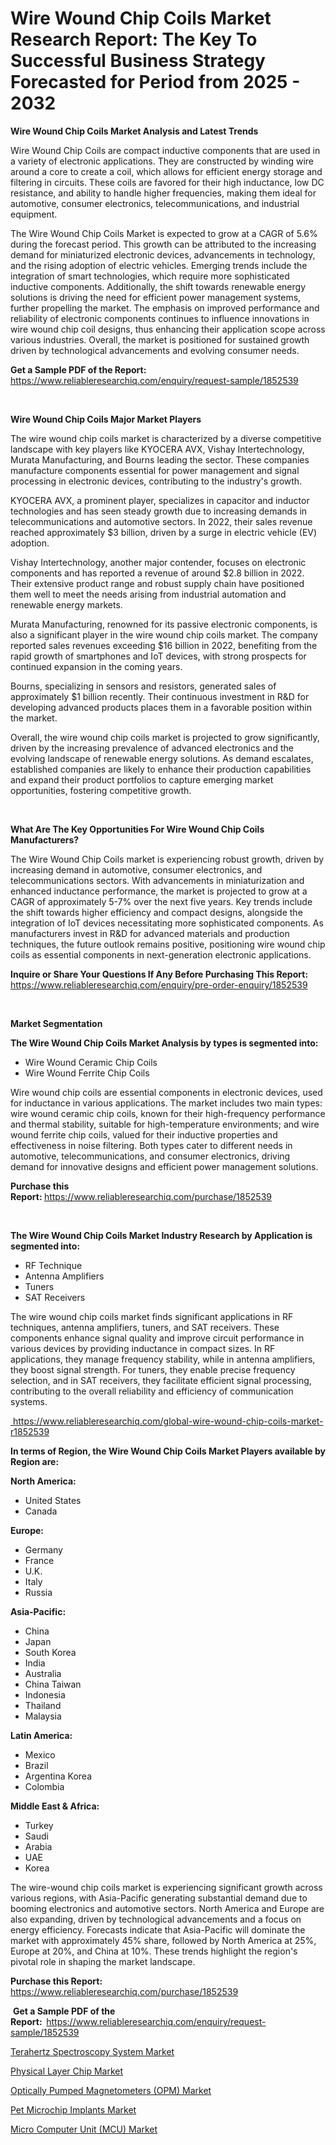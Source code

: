 <p><h1>Wire Wound Chip Coils Market Research Report: The Key To Successful Business Strategy Forecasted for Period from 2025 - 2032</h1></p><p><strong>Wire Wound Chip Coils Market Analysis and Latest Trends</strong></p>
<p><p>Wire Wound Chip Coils are compact inductive components that are used in a variety of electronic applications. They are constructed by winding wire around a core to create a coil, which allows for efficient energy storage and filtering in circuits. These coils are favored for their high inductance, low DC resistance, and ability to handle higher frequencies, making them ideal for automotive, consumer electronics, telecommunications, and industrial equipment.</p><p>The Wire Wound Chip Coils Market is expected to grow at a CAGR of 5.6% during the forecast period. This growth can be attributed to the increasing demand for miniaturized electronic devices, advancements in technology, and the rising adoption of electric vehicles. Emerging trends include the integration of smart technologies, which require more sophisticated inductive components. Additionally, the shift towards renewable energy solutions is driving the need for efficient power management systems, further propelling the market. The emphasis on improved performance and reliability of electronic components continues to influence innovations in wire wound chip coil designs, thus enhancing their application scope across various industries. Overall, the market is positioned for sustained growth driven by technological advancements and evolving consumer needs.</p></p>
<p><strong>Get a Sample PDF of the Report:&nbsp;</strong> <a href="https://www.reliableresearchiq.com/enquiry/request-sample/1852539?utm_campaign=104&utm_medium=2&utm_source=Github&utm_content=ia&utm_term=13022025&utm_id=wire-wound-chip-coils">https://www.reliableresearchiq.com/enquiry/request-sample/1852539</a></p>
<p>&nbsp;</p>
<p><strong>Wire Wound Chip Coils Major Market Players</strong></p>
<p><p>The wire wound chip coils market is characterized by a diverse competitive landscape with key players like KYOCERA AVX, Vishay Intertechnology, Murata Manufacturing, and Bourns leading the sector. These companies manufacture components essential for power management and signal processing in electronic devices, contributing to the industry's growth.</p><p>KYOCERA AVX, a prominent player, specializes in capacitor and inductor technologies and has seen steady growth due to increasing demands in telecommunications and automotive sectors. In 2022, their sales revenue reached approximately $3 billion, driven by a surge in electric vehicle (EV) adoption.</p><p>Vishay Intertechnology, another major contender, focuses on electronic components and has reported a revenue of around $2.8 billion in 2022. Their extensive product range and robust supply chain have positioned them well to meet the needs arising from industrial automation and renewable energy markets.</p><p>Murata Manufacturing, renowned for its passive electronic components, is also a significant player in the wire wound chip coils market. The company reported sales revenues exceeding $16 billion in 2022, benefiting from the rapid growth of smartphones and IoT devices, with strong prospects for continued expansion in the coming years.</p><p>Bourns, specializing in sensors and resistors, generated sales of approximately $1 billion recently. Their continuous investment in R&D for developing advanced products places them in a favorable position within the market.</p><p>Overall, the wire wound chip coils market is projected to grow significantly, driven by the increasing prevalence of advanced electronics and the evolving landscape of renewable energy solutions. As demand escalates, established companies are likely to enhance their production capabilities and expand their product portfolios to capture emerging market opportunities, fostering competitive growth.</p></p>
<p>&nbsp;</p>
<p><strong>What Are The Key Opportunities For Wire Wound Chip Coils Manufacturers?</strong></p>
<p><p>The Wire Wound Chip Coils market is experiencing robust growth, driven by increasing demand in automotive, consumer electronics, and telecommunications sectors. With advancements in miniaturization and enhanced inductance performance, the market is projected to grow at a CAGR of approximately 5-7% over the next five years. Key trends include the shift towards higher efficiency and compact designs, alongside the integration of IoT devices necessitating more sophisticated components. As manufacturers invest in R&D for advanced materials and production techniques, the future outlook remains positive, positioning wire wound chip coils as essential components in next-generation electronic applications.</p></p>
<p><strong>Inquire or Share Your Questions If Any Before Purchasing This Report:</strong> <a href="https://www.reliableresearchiq.com/enquiry/pre-order-enquiry/1852539?utm_campaign=104&utm_medium=2&utm_source=Github&utm_content=ia&utm_term=13022025&utm_id=wire-wound-chip-coils">https://www.reliableresearchiq.com/enquiry/pre-order-enquiry/1852539</a></p>
<p>&nbsp;</p>
<p><strong>Market Segmentation</strong></p>
<p><strong>The Wire Wound Chip Coils Market Analysis by types is segmented into:</strong></p>
<p><ul><li>Wire Wound Ceramic Chip Coils</li><li>Wire Wound Ferrite Chip Coils</li></ul></p>
<p><p>Wire wound chip coils are essential components in electronic devices, used for inductance in various applications. The market includes two main types: wire wound ceramic chip coils, known for their high-frequency performance and thermal stability, suitable for high-temperature environments; and wire wound ferrite chip coils, valued for their inductive properties and effectiveness in noise filtering. Both types cater to different needs in automotive, telecommunications, and consumer electronics, driving demand for innovative designs and efficient power management solutions.</p></p>
<p><strong>Purchase this Report:&nbsp;</strong><a href="https://www.reliableresearchiq.com/purchase/1852539?utm_campaign=104&utm_medium=2&utm_source=Github&utm_content=ia&utm_term=13022025&utm_id=wire-wound-chip-coils">https://www.reliableresearchiq.com/purchase/1852539</a></p>
<p>&nbsp;</p>
<p><strong>The Wire Wound Chip Coils Market Industry Research by Application is segmented into:</strong></p>
<p><ul><li>RF Technique</li><li>Antenna Amplifiers</li><li>Tuners</li><li>SAT Receivers</li></ul></p>
<p><p>The wire wound chip coils market finds significant applications in RF techniques, antenna amplifiers, tuners, and SAT receivers. These components enhance signal quality and improve circuit performance in various devices by providing inductance in compact sizes. In RF applications, they manage frequency stability, while in antenna amplifiers, they boost signal strength. For tuners, they enable precise frequency selection, and in SAT receivers, they facilitate efficient signal processing, contributing to the overall reliability and efficiency of communication systems.</p></p>
<p><a href="https://www.reliableresearchiq.com/global-wire-wound-chip-coils-market-r1852539?utm_campaign=104&utm_medium=2&utm_source=Github&utm_content=ia&utm_term=13022025&utm_id=wire-wound-chip-coils">&nbsp;https://www.reliableresearchiq.com/global-wire-wound-chip-coils-market-r1852539</a></p>
<p><strong>In terms of Region, the Wire Wound Chip Coils Market Players available by Region are:</strong></p>
<p>
    <p> <strong> North America: </strong>
        <ul>
            <li>United States</li>
            <li>Canada</li>
        </ul>
        </p> 
    <p> <strong> Europe: </strong>
        <ul>
            <li>Germany</li>
            <li>France</li>
            <li>U.K.</li>
            <li>Italy</li>
            <li>Russia</li>
        </ul>
        </p> 
    <p> <strong> Asia-Pacific: </strong>
        <ul>
            <li>China</li>
            <li>Japan</li>
            <li>South Korea</li>
            <li>India</li>
            <li>Australia</li>
            <li>China Taiwan</li>
            <li>Indonesia</li>
            <li>Thailand</li>
            <li>Malaysia</li>
        </ul>
        </p> 
    <p> <strong> Latin America: </strong>
        <ul>
            <li>Mexico</li>
            <li>Brazil</li>
            <li>Argentina Korea</li>
            <li>Colombia</li>
        </ul>
        </p> 
    <p> <strong> Middle East & Africa: </strong>
        <ul>
            <li>Turkey</li>
            <li>Saudi</li>
            <li>Arabia</li>
            <li>UAE</li>
            <li>Korea</li>
        </ul>
    </p>
    </p>
<p><p>The wire-wound chip coils market is experiencing significant growth across various regions, with Asia-Pacific generating substantial demand due to booming electronics and automotive sectors. North America and Europe are also expanding, driven by technological advancements and a focus on energy efficiency. Forecasts indicate that Asia-Pacific will dominate the market with approximately 45% share, followed by North America at 25%, Europe at 20%, and China at 10%. These trends highlight the region's pivotal role in shaping the market landscape.</p></p>
<p><strong>Purchase this Report: </strong><a href="https://www.reliableresearchiq.com/purchase/1852539?utm_campaign=104&utm_medium=2&utm_source=Github&utm_content=ia&utm_term=13022025&utm_id=wire-wound-chip-coils">https://www.reliableresearchiq.com/purchase/1852539</a></p>
<p>&nbsp;<strong>Get a Sample PDF of the Report:&nbsp;&nbsp;</strong><a href="https://www.reliableresearchiq.com/enquiry/request-sample/1852539?utm_campaign=104&utm_medium=2&utm_source=Github&utm_content=ia&utm_term=13022025&utm_id=wire-wound-chip-coils">https://www.reliableresearchiq.com/enquiry/request-sample/1852539</a></p>
<p><strong></strong></p>
<p><p><a href="https://github.com/fraryatena85/Market-Research-Report-List-1/blob/main/terahertz-spectroscopy-system-market.md?utm_campaign=104&utm_medium=2&utm_source=Github&utm_content=ia&utm_term=13022025&utm_id=wire-wound-chip-coils">Terahertz Spectroscopy System Market</a></p><p><a href="https://github.com/jolinolooman/Market-Research-Report-List-1/blob/main/physical-layer-chip-market.md?utm_campaign=104&utm_medium=2&utm_source=Github&utm_content=ia&utm_term=13022025&utm_id=wire-wound-chip-coils">Physical Layer Chip Market</a></p><p><a href="https://github.com/wyettillesr4/Market-Research-Report-List-1/blob/main/optically-pumped-magnetometers-opm-market.md?utm_campaign=104&utm_medium=2&utm_source=Github&utm_content=ia&utm_term=13022025&utm_id=wire-wound-chip-coils">Optically Pumped Magnetometers (OPM) Market</a></p><p><a href="https://github.com/alejnaouare/Market-Research-Report-List-1/blob/main/pet-microchip-implants-market.md?utm_campaign=104&utm_medium=2&utm_source=Github&utm_content=ia&utm_term=13022025&utm_id=wire-wound-chip-coils">Pet Microchip Implants Market</a></p><p><a href="https://github.com/sissalgamd/Market-Research-Report-List-1/blob/main/micro-computer-unit-mcu-market.md?utm_campaign=104&utm_medium=2&utm_source=Github&utm_content=ia&utm_term=13022025&utm_id=wire-wound-chip-coils">Micro Computer Unit (MCU) Market</a></p></p>
